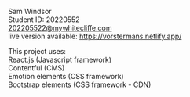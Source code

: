 
Sam Windsor  
Student ID: 20220552  
202205522@mywhitecliffe.com  
live version available: https://vorstermans.netlify.app/  

This project uses:  
React.js (Javascript framework)  
Contentful (CMS)  
Emotion elements (CSS framework)  
Bootstrap elements (CSS framework - CDN)  
